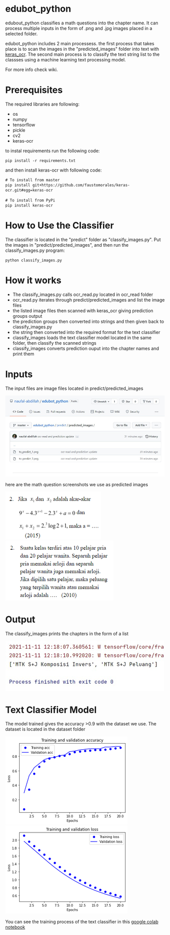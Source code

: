 # edubot_python
edubout_python classifies a math questions into the chapter name. It can process multiple inputs in the form of .png and .jpg images placed in a selected folder. 

edubot_python includes 2 main processess. the first process that takes place is to scan the images in the "predicted_images" folder into text with [keras_ocr](https://keras-ocr.readthedocs.io/en/latest/). The second main process is to classify the text string list to the classses using a machine learning text processing model. 

For more info check wiki.
# Prerequisites
The required libraries are following:
* os
* numpy
* tensorflow
* pickle
* cv2
* keras-ocr

to instal requirements run the following code:
```
pip install -r requirements.txt

```
and then install keras-ocr with following code:
```
# To install from master
pip install git+https://github.com/faustomorales/keras-ocr.git#egg=keras-ocr

# To install from PyPi
pip install keras-ocr

```
# How to Use the Classifier
The classifier is located in the "predict" folder as "classify_images.py". Put the images in "predict/predicted_images", and then run the classify_images.py program:
```
python classify_images.py

```
# How it works
* The classify_images.py calls ocr_read.py located in ocr_read folder 
* ocr_read.py iterates through predict/predicted_images and list the image files 
* the listed image files then scanned with keras_ocr giving prediction groups output
* the prediction groups then converted into strings and then given back to classify_images.py
* the string then converted into the required format for the text classifier
* classify_images loads the text classifier model located in the same folder, then classify the scanned strings
*  classify_images converts prediction ouput into the chapter names and print them

# Inputs
The input files are image files located in predict/predicted_images

![predicted_images](https://raw.githubusercontent.com/naufal-abdillah/edubot_python/master/examples/1.jpg)

here are the math question screenshots we use as predicted images

![komposisi](https://raw.githubusercontent.com/naufal-abdillah/edubot_python/master/predict/predicted_images/to_predict_1.png) ![peluang](https://raw.githubusercontent.com/naufal-abdillah/edubot_python/master/predict/predicted_images/to_predict_2.png) 

# Output
The classify_images prints the chapters in the form of a list

![output list](https://raw.githubusercontent.com/naufal-abdillah/edubot_python/master/examples/2.jpg)

# Text Classifier Model
The model trained gives the accuracy >0.9 with the dataset we use. The dataset is located in the dataset folder

![acc](https://raw.githubusercontent.com/naufal-abdillah/edubot_python/master/examples/3.png)
![loss](https://github.com/naufal-abdillah/edubot_python/blob/master/examples/4.png?raw=true)

You can see the training process of the text classifier in this [google colab notebook](https://colab.research.google.com/drive/1xQugWAoWPtqbY19pCTFd8I725TQAmJB_?usp=sharing)
